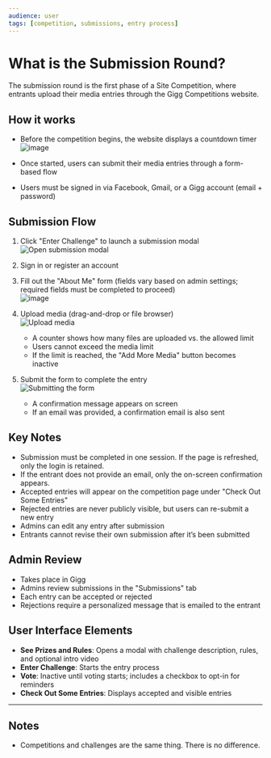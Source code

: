 ```yaml
---
audience: user
tags: [competition, submissions, entry process]
---
```


# What is the Submission Round?

The submission round is the first phase of a Site Competition, where entrants upload their media entries through the Gigg Competitions website.

## How it works

- Before the competition begins, the website displays a countdown timer  
  ![image](https://github.com/user-attachments/assets/e7c979b4-d4bb-4413-8a70-c61d7239c086)

- Once started, users can submit their media entries through a form-based flow
- Users must be signed in via Facebook, Gmail, or a Gigg account (email + password)

## Submission Flow

1. Click "Enter Challenge" to launch a submission modal  
   ![Open submission modal](https://github.com/user-attachments/assets/6e03812c-a431-433d-8c51-d1d877711db4)

2. Sign in or register an account

3. Fill out the "About Me" form (fields vary based on admin settings; required fields must be completed to proceed)  
   ![image](https://github.com/user-attachments/assets/aedcddd7-92c7-49f5-a08b-8f31e70675da)

4. Upload media (drag-and-drop or file browser)  
   ![Upload media](https://github.com/user-attachments/assets/3d27acec-3bc1-472a-bc2e-aad072770506)

   - A counter shows how many files are uploaded vs. the allowed limit
   - Users cannot exceed the media limit
   - If the limit is reached, the "Add More Media" button becomes inactive

5. Submit the form to complete the entry  
   ![Submitting the form](https://github.com/user-attachments/assets/d857c983-c304-4c1c-9af1-9fa35dadc204)

   - A confirmation message appears on screen
   - If an email was provided, a confirmation email is also sent

## Key Notes

- Submission must be completed in one session. If the page is refreshed, only the login is retained.
- If the entrant does not provide an email, only the on-screen confirmation appears.
- Accepted entries will appear on the competition page under "Check Out Some Entries"
- Rejected entries are never publicly visible, but users can re-submit a new entry
- Admins can edit any entry after submission
- Entrants cannot revise their own submission after it’s been submitted

## Admin Review

- Takes place in Gigg
- Admins review submissions in the "Submissions" tab
- Each entry can be accepted or rejected
- Rejections require a personalized message that is emailed to the entrant

## User Interface Elements

- **See Prizes and Rules**: Opens a modal with challenge description, rules, and optional intro video
- **Enter Challenge**: Starts the entry process
- **Vote**: Inactive until voting starts; includes a checkbox to opt-in for reminders
- **Check Out Some Entries**: Displays accepted and visible entries

---

## Notes

- Competitions and challenges are the same thing. There is no difference.
